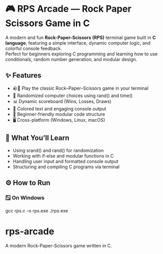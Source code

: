 
# 🎮 RPS Arcade — Rock Paper Scissors Game in C

A modern and fun **Rock-Paper-Scissors (RPS)** terminal game built in **C language**, featuring a simple interface, dynamic computer logic, and colorful console feedback.  
Perfect for beginners exploring C programming and learning how to use conditionals, random number generation, and modular design.


## ✨ Features

- 🪨💫 Play the classic Rock–Paper–Scissors game in your terminal  
- 🎲 Randomized computer choices using rand() and time()  
- 📊 Dynamic scoreboard (Wins, Losses, Draws)  
- 🎨 Colored text and engaging console output  
- 🧩 Beginner-friendly modular code structure  
- 🖥️ Cross-platform (Windows, Linux, macOS)


## 🧠 What You’ll Learn

- Using srand() and rand() for randomization  
- Working with if-else and modular functions in C  
- Handling user input and formatted console output  
- Structuring and compiling C programs via terminal


## ⚙️ How to Run

### 🪟 On Windows
gcc rps.c -o rps.exe
./rps.exe

# rps-arcade
A modern Rock-Paper-Scissors game written in C.

